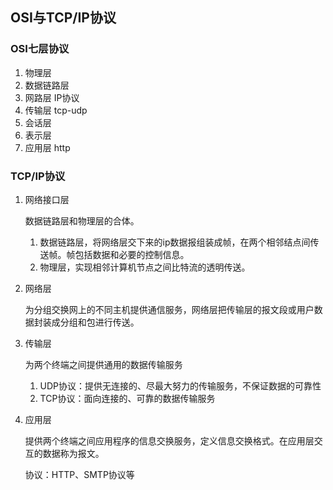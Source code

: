 ## OSI与TCP/IP协议

### OSI七层协议

1. 物理层
2. 数据链路层
3. 网路层 IP协议 
4. 传输层 tcp-udp
5. 会话层 
6. 表示层
7. 应用层 http

### TCP/IP协议

1. 网络接口层

   数据链路层和物理层的合体。

   1. 数据链路层，将网络层交下来的ip数据报组装成帧，在两个相邻结点间传送帧。帧包括数据和必要的控制信息。
   2. 物理层，实现相邻计算机节点之间比特流的透明传送。

2. 网络层

   为分组交换网上的不同主机提供通信服务，网络层把传输层的报文段或用户数据封装成分组和包进行传送。

3. 传输层

   为两个终端之间提供通用的数据传输服务

   1. UDP协议：提供无连接的、尽最大努力的传输服务，不保证数据的可靠性
   2. TCP协议：面向连接的、可靠的数据传输服务

4. 应用层

   提供两个终端之间应用程序的信息交换服务，定义信息交换格式。在应用层交互的数据称为报文。

   协议：HTTP、SMTP协议等